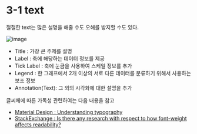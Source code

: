 # 3-1 text
절절한 text는 많은 설명을 해줄 수도 오해를 방지할 수도 있다.

![image](https://user-images.githubusercontent.com/50571795/129669730-1da99626-0dfe-4dfc-84bf-489c6cf4106b.png)
- Title : 가장 큰 주제를 설명
- Label : 축에 해당하는 데이터 정보를 제공
- Tick Label : 축에 눈금을 사용하여 스케일 정보를 추가
- Legend : 한 그래프에서 2개 이상의 서로 다른 데이터를 분류하기 위해서 사용하는 보조 정보
- Annotation(Text): 그 외의 시각화에 대한 설명을 추가


글씨체에 따른 가독성 관련하여는 다음 내용을 참고

- [Material Design : Understanding typography](https://material.io/design/typography/understanding-typography.html)
- [StackExchange : Is there any research with respect to how font-weight affects readability?](https://ux.stackexchange.com/questions/52971/is-there-any-research-with-respect-to-how-font-weight-affects-readability)


